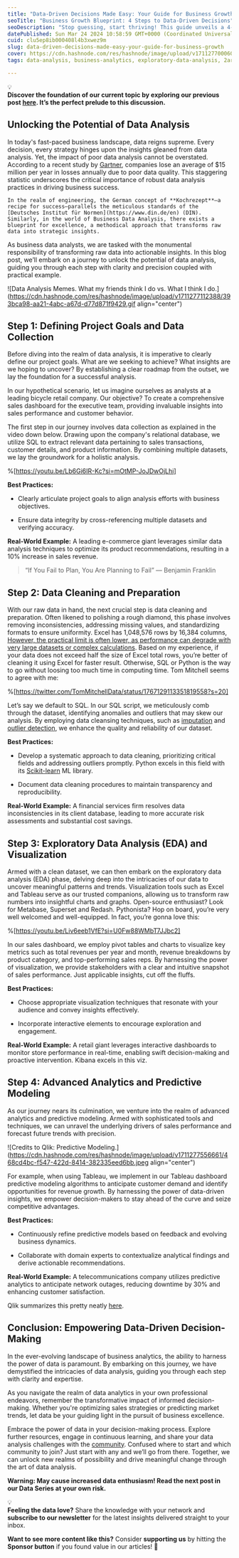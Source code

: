 ```yaml
---
title: "Data-Driven Decisions Made Easy: Your Guide for Business Growth"
seoTitle: "Business Growth Blueprint: 4 Steps to Data-Driven Decisions"
seoDescription: "Stop guessing, start thriving! This guide unveils a 4-step framework for data analysis to unlock actionable insights & drive business growth."
datePublished: Sun Mar 24 2024 10:58:59 GMT+0000 (Coordinated Universal Time)
cuid: clu5ep8ib000408l4b3xwez9m
slug: data-driven-decisions-made-easy-your-guide-for-business-growth
cover: https://cdn.hashnode.com/res/hashnode/image/upload/v1711277000601/d3f1f569-8f6e-46f3-937a-0de4db0fc24e.jpeg
tags: data-analysis, business-analytics, exploratory-data-analysis, 2articles1week, data-driven-insights, data-driven-decisions, business-data-analyst

---
```


<div data-node-type="callout">
<div data-node-type="callout-emoji">💡</div>
<div data-node-type="callout-text"><strong>Discover the foundation of our current topic by exploring our previous post </strong><a target="_blank" rel="noopener noreferrer nofollow" href="https://pizofreude.hashnode.dev/million-dollar-question-for-data-analysis" style="pointer-events: none"><strong>here</strong></a><strong>. It’s the perfect prelude to this discussion.</strong></div>
</div>

## **Unlocking the Potential of Data Analysis**

In today's fast-paced business landscape, data reigns supreme. Every decision, every strategy hinges upon the insights gleaned from data analysis. Yet, the impact of poor data analysis cannot be overstated. According to a recent study by [Gartner](https://www.gartner.com/smarterwithgartner/how-to-create-a-business-case-for-data-quality-improvement), companies lose an average of $15 million per year in losses annually due to poor data quality. This staggering statistic underscores the critical importance of robust data analysis practices in driving business success.

`In the realm of engineering, the German concept of **Kochrezept**—a recipe for success—parallels the meticulous standards of the [Deutsches Institut für Normen](https://www.din.de/en) (DIN). Similarly, in the world of Business Data Analysis, there exists a blueprint for excellence, a methodical approach that transforms raw data into strategic insights.`

As business data analysts, we are tasked with the monumental responsibility of transforming raw data into actionable insights. In this blog post, we’ll embark on a journey to unlock the potential of data analysis, guiding you through each step with clarity and precision coupled with practical example.

![Data Analysis Memes. What my friends think I do vs. What I think I do.](https://cdn.hashnode.com/res/hashnode/image/upload/v1711277112388/393bca98-aa21-4abc-a67d-d77d871f9429.gif align="center")

## **Step 1: Defining Project Goals and Data Collection**

Before diving into the realm of data analysis, it is imperative to clearly define our project goals. What are we seeking to achieve? What insights are we hoping to uncover? By establishing a clear roadmap from the outset, we lay the foundation for a successful analysis.

In our hypothetical scenario, let us imagine ourselves as analysts at a leading bicycle retail company. Our objective? To create a comprehensive sales dashboard for the executive team, providing invaluable insights into sales performance and customer behavior.

The first step in our journey involves data collection as explained in the video down below. Drawing upon the company's relational database, we utilize SQL to extract relevant data pertaining to sales transactions, customer details, and product information. By combining multiple datasets, we lay the groundwork for a holistic analysis.

%[https://youtu.be/Lb6Gi6IR-Kc?si=mOtMP-JoJDwOjLhi] 

**Best Practices:**

* Clearly articulate project goals to align analysis efforts with business objectives.
    
* Ensure data integrity by cross-referencing multiple datasets and verifying accuracy.
    

**Real-World Example:** A leading e-commerce giant leverages similar data analysis techniques to optimize its product recommendations, resulting in a 10% increase in sales revenue.

> “If You Fail to Plan, You Are Planning to Fail” — Benjamin Franklin

## **Step 2: Data Cleaning and Preparation**

With our raw data in hand, the next crucial step is data cleaning and preparation. Often likened to polishing a rough diamond, this phase involves removing inconsistencies, addressing missing values, and standardizing formats to ensure uniformity. Excel has 1,048,576 rows by 16,384 columns, [However, the practical limit is often lower, as performance can degrade with very large datasets or complex calculations](https://support.microsoft.com/en-us/office/excel-specifications-and-limits-1672b34d-7043-467e-8e27-269d656771c3). Based on my experience, if your data does not exceed half the size of Excel total rows, you’re better of cleaning it using Excel for faster result. Otherwise, SQL or Python is the way to go without loosing too much time in computing time. Tom Mitchell seems to agree with me:

%[https://twitter.com/TomMitchellData/status/1767129113351819558?s=20] 

Let’s say we default to SQL. In our SQL script, we meticulously comb through the dataset, identifying anomalies and outliers that may skew our analysis. By employing data cleansing techniques, such as [imputation](https://en.wikipedia.org/wiki/Imputation_(statistics)) and [outlier detection](https://en.wikipedia.org/wiki/Anomaly_detection), we enhance the quality and reliability of our dataset.

**Best Practices:**

* Develop a systematic approach to data cleaning, prioritizing critical fields and addressing outliers promptly. Python excels in this field with its [Scikit-learn](https://scikit-learn.org/stable/modules/outlier_detection.html) ML library.
    
* Document data cleaning procedures to maintain transparency and reproducibility.
    

**Real-World Example:** A financial services firm resolves data inconsistencies in its client database, leading to more accurate risk assessments and substantial cost savings.

## **Step 3: Exploratory Data Analysis (EDA) and Visualization**

Armed with a clean dataset, we can then embark on the exploratory data analysis (EDA) phase, delving deep into the intricacies of our data to uncover meaningful patterns and trends. Visualization tools such as Excel and Tableau serve as our trusted companions, allowing us to transform raw numbers into insightful charts and graphs. Open-source enthusiast? Look for Metabase, Superset and Redash. Pythonista? Hop on board, you’re very well welcomed and well-equipped. In fact, you’re gonna love this:

%[https://youtu.be/Liv6eeb1VfE?si=U0Fw88WMbT7JJbc2] 

In our sales dashboard, we employ pivot tables and charts to visualize key metrics such as total revenues per year and month, revenue breakdowns by product category, and top-performing sales reps. By harnessing the power of visualization, we provide stakeholders with a clear and intuitive snapshot of sales performance. Just applicable insights, cut off the fluffs.

**Best Practices:**

* Choose appropriate visualization techniques that resonate with your audience and convey insights effectively.
    
* Incorporate interactive elements to encourage exploration and engagement.
    

**Real-World Example:** A retail giant leverages interactive dashboards to monitor store performance in real-time, enabling swift decision-making and proactive intervention. Kibana excels in this viz.

## **Step 4: Advanced Analytics and Predictive Modeling**

As our journey nears its culmination, we venture into the realm of advanced analytics and predictive modeling. Armed with sophisticated tools and techniques, we can unravel the underlying drivers of sales performance and forecast future trends with precision.

![Credits to Qlik: Predictive Modeling.](https://cdn.hashnode.com/res/hashnode/image/upload/v1711277556661/468cd4bc-f547-422d-8414-382335eed6bb.jpeg align="center")

For example, when using Tableau, we implement in our Tableau dashboard predictive modeling algorithms to anticipate customer demand and identify opportunities for revenue growth. By harnessing the power of data-driven insights, we empower decision-makers to stay ahead of the curve and seize competitive advantages.

**Best Practices:**

* Continuously refine predictive models based on feedback and evolving business dynamics.
    
* Collaborate with domain experts to contextualize analytical findings and derive actionable recommendations.
    

**Real-World Example:** A telecommunications company utilizes predictive analytics to anticipate network outages, reducing downtime by 30% and enhancing customer satisfaction.

Qlik summarizes this pretty neatly [here](https://www.qlik.com/us/predictive-analytics/predictive-modeling).

## **Conclusion: Empowering Data-Driven Decision-Making**

In the ever-evolving landscape of business analytics, the ability to harness the power of data is paramount. By embarking on this journey, we have demystified the intricacies of data analysis, guiding you through each step with clarity and expertise.

As you navigate the realm of data analytics in your own professional endeavors, remember the transformative impact of informed decision-making. Whether you're optimizing sales strategies or predicting market trends, let data be your guiding light in the pursuit of business excellence.

Embrace the power of data in your decision-making process. Explore further resources, engage in continuous learning, and share your data analysis challenges with the [community](https://data-storyteller.medium.com/list-of-data-analytics-online-communities-70831894aef7). Confused where to start and which community to join? Just start with any and we’ll go from there. Together, we can unlock new realms of possibility and drive meaningful change through the art of data analysis.

**Warning: May cause increased data enthusiasm! Read the next post in our Data Series at your own risk.**

<div data-node-type="callout">
<div data-node-type="callout-emoji">💡</div>
<div data-node-type="callout-text"><strong>Feeling the data love?</strong> Share the knowledge with your network and <strong>subscribe to our newsletter</strong> for the latest insights delivered straight to your inbox.</div>
</div>

**Want to see more content like this?** Consider **supporting us** by hitting the **Sponsor button** if you found value in our articles! 💚